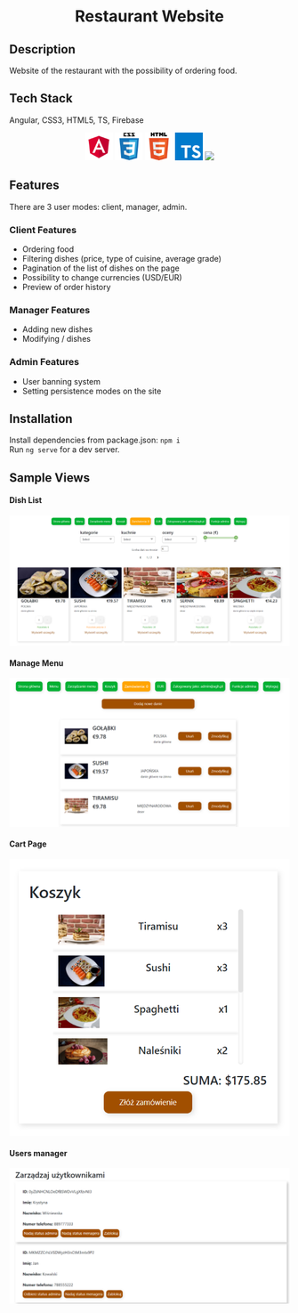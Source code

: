 <h1 align="center">Restaurant Website</h1>


## Description
Website of the restaurant with the possibility of ordering food.

## Tech Stack
Angular, CSS3, HTML5, TS, Firebase
<p align="center">
<img height="50" src="https://raw.githubusercontent.com/github/explore/80688e429a7d4ef2fca1e82350fe8e3517d3494d/topics/angular/angular.png" />
<img height="50" src="https://raw.githubusercontent.com/github/explore/80688e429a7d4ef2fca1e82350fe8e3517d3494d/topics/css/css.png" />
<img height="50" src="https://raw.githubusercontent.com/github/explore/80688e429a7d4ef2fca1e82350fe8e3517d3494d/topics/html/html.png" />
<img height="50" src="https://raw.githubusercontent.com/github/explore/80688e429a7d4ef2fca1e82350fe8e3517d3494d/topics/typescript/typescript.png" />
<img height="50" src="https://avatars.githubusercontent.com/u/1335026?s=200&v=4" />
</p>



## Features
There are 3 user modes: client, manager, admin.
### Client Features
- Ordering food
- Filtering dishes (price, type of cuisine, average grade)
- Pagination of the list of dishes on the page
- Possibility to change currencies (USD/EUR)
- Preview of order history
### Manager Features
- Adding new dishes
- Modifying / dishes
### Admin Features
- User banning system
- Setting persistence modes on the site

## Installation
Install dependencies from package.json: ```npm i```<br>
Run ```ng serve``` for a dev server.

## Sample Views
#### Dish List
![Dishes](./img/4.png)

#### Manage Menu
![Menu](./img/3.png)

#### Cart Page
![Cart](./img/7.png)

#### Users manager
![Admin](./img/2.png)

